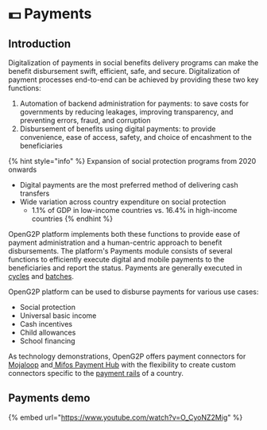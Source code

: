 # 💵 Payments

## Introduction

Digitalization of payments in social benefits delivery programs can make the benefit disbursement swift, efficient, safe, and secure. Digitalization of payment processes end-to-end can be achieved by providing these two key functions:

1. Automation of backend administration for payments: to save costs for governments by reducing leakages, improving transparency, and preventing errors, fraud, and corruption
2. Disbursement of benefits using digital payments: to provide convenience, ease of access, safety, and choice of encashment to the beneficiaries

{% hint style="info" %}
Expansion of social protection programs from 2020 onwards&#x20;

* Digital payments are the most preferred method of delivering cash transfers&#x20;
* Wide variation across country expenditure on social protection&#x20;
  * 1.1% of GDP in low-income countries vs. 16.4% in high-income countries
{% endhint %}

OpenG2P platform implements both these functions to provide ease of payment administration and a human-centric approach to benefit disbursements. The platform's Payments module consists of several functions to efficiently execute digital and mobile payments to the beneficiaries and report the status. Payments are generally executed in [cycles](broken-reference) and [batches](payment-batches.md).

OpenG2P platform can be used to disburse payments for various use cases:

* Social protection
* Universal basic income
* Cash incentives
* Child allowances
* School financing

As technology demonstrations, OpenG2P offers payment connectors for [Mojaloop](https://mojaloop.io/) and[ Mifos Payment Hub](https://payments.mifos.org/) with the flexibility to create custom connectors specific to the [payment rails](payment-rails.md) of a country.

## Payments demo

{% embed url="https://www.youtube.com/watch?v=O_CyoNZ2Mig" %}
